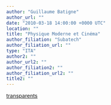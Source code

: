 ```yaml
---
author: "Guillaume Batigne"
author_url: ""
date: "2010-03-18 14:00:00 +0000 UTC"
location: ""
title: "Physique Moderne et Cinéma"
author_filiation: "Subatech"
author_filiation_url: ""
type: "ITA"
author2: ""
author_url2: ""
author_filiation2: ""
author_filiation_url2: ""
title2: ""
---
```

[transparents](images/Communication/seminaires/GuillaumeBatigne.pdf)
